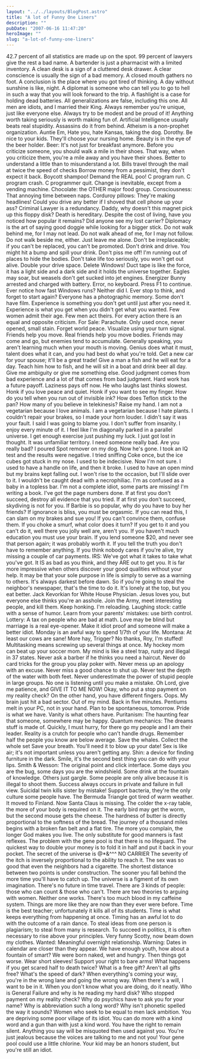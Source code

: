 ```yaml
---
layout: "../../layouts/BlogPost.astro"
title: "A lot of Funny One Liners"
description: ""
pubDate: "2007-06-16 11:47:20"
heroImage: ""
slug: "a-lot-of-funny-one-liners"
---
```


42.7 percent of all statistics are made up on the spot.
99 percent of lawyers give the rest a bad name.
A bartender is just a pharmacist with a limited inventory.
A clean desk is a sign of a cluttered desk drawer.
A clear conscience is usually the sign of a bad memory.
A closed mouth gathers no foot.
A conclusion is the place where you got tired of thinking.
A day without sunshine is like, night.
A diplomat is someone who can tell you to go to hell in such a way that you will look forward to the trip.
A flashlight is a case for holding dead batteries.
All generalizations are false, including this one.
All men are idiots, and I married their King.
Always remember you're unique, just like everyone else.
Always try to be modest and be proud of it!
Anything worth taking seriously is worth making fun of.
Artificial Intelligence usually beats real stupidity.
Assassins do it from behind.
Atheism is a non-prophet organization.
Auntie Em, Hate you, hate Kansas, taking the dog. Dorothy.
Be nice to your kids. They'll choose your nursing home.
Beauty is in the eye of the beer holder.
Beer: It's not just for breakfast anymore.
Before you criticize someone, you should walk a mile in their shoes. That way, when you criticize them, you're a mile away and you have their shoes.
Better to understand a little than to misunderstand a lot.
Bills travel through the mail at twice the speed of checks
Borrow money from a pessimist, they don't expect it back.
Boycott shampoo! Demand the REAL poo!
C program run. C program crash. C programmer quit.
Change is inevitable, except from a vending machine.
Chocolate: the OTHER major food group.
Consciousness: That annoying time between naps.
Corduroy pillows: They're making headlines!
Could you drive any better if I shoved that cell phone up your ass?
Criminal Lawyer is a redundancy.
Daddy, why doesn't this magnet pick up this floppy disk?
Death is hereditary.
Despite the cost of living, have you noticed how popular it remains?
Did anyone see my lost carrier?
Diplomacy is the art of saying good doggie while looking for a bigger stick.
Do not walk behind me, for I may not lead. Do not walk ahead of me, for I may not follow. Do not walk beside me, either. Just leave me alone.
Don't be irreplaceable; if you can't be replaced, you can't be promoted.
Don't drink and drive. You might hit a bump and spill your drink.
Don't piss me off! I'm running out of places to hide the bodies.
Don't take life too seriously, you won't get out alive.
Double your drive space. Delete Windows!
Duct tape is like the force, it has a light side and a dark side and it holds the universe together.
Eagles may soar, but weasels don't get sucked into jet engines.
Energizer Bunny arrested and charged with battery.
Error, no keyboard. Press F1 to continue.
Ever notice how fast Windows runs? Neither did I.
Ever stop to think, and forget to start again?
Everyone has a photographic memory. Some don't have film.
Experience is something you don't get until just after you need it.
Experience is what you get when you didn't get what you wanted.
Few women admit their age. Few men act theirs.
For every action there is an equal and opposite criticism.
For Sale: Parachute. Only used once, never opened, small stain.
Forget world peace. Visualize using your turn signal.
Friends help you move. Real friends help you move bodies.
Friends may come and go, but enemies tend to accumulate.
Generally speaking, you aren't learning much when your mouth is moving.
Genius does what it must, talent does what it can, and you had best do what you're told.
Get a new car for your spouse; it'll be a great trade!
Give a man a fish and he will eat for a day. Teach him how to fish, and he will sit in a boat and drink beer all day.
Give me ambiguity or give me something else.
Good judgment comes from bad experience and a lot of that comes from bad judgment.
Hard work has a future payoff. Laziness pays off now.
He who laughs last thinks slowest.
Honk if you love peace and quiet.
Honk if you want to see my finger.
How do you tell when you run out of invisible ink?
How does Teflon stick to the pan?
How many of you believe in telekinesis? Raise my hand.
I am not a vegetarian because I love animals. I am a vegetarian because I hate plants.
I couldn't repair your brakes, so I made your horn louder.
I didn't say it was your fault. I said I was going to blame you.
I don't suffer from insanity. I enjoy every minute of it.
I feel like I'm diagonally parked in a parallel universe.
I get enough exercise just pushing my luck.
I just got lost in thought. It was unfamiliar territory.
I need someone really bad. Are you really bad?
I poured Spot remover on my dog. Now he's gone.
I took an IQ test and the results were negative.
I tried sniffing Coke once, but the ice cubes got stuck in my nose.
I used to be indecisive. Now I'm not sure.
I used to have a handle on life, and then it broke.
I used to have an open mind but my brains kept falling out.
I won't rise to the occasion, but I'll slide over to it.
I wouldn't be caught dead with a necrophiliac.
I'm as confused as a baby in a topless bar.
I'm not a complete idiot, some parts are missing!
I'm writing a book. I've got the page numbers done.
If at first you don't succeed, destroy all evidence that you tried.
If at first you don't succeed, skydiving is not for you.
If Barbie is so popular, why do you have to buy her friends?
If ignorance is bliss, you must be orgasmic.
If you can read this, I can slam on my brakes and sue you!
If you can't convince them, confuse them.
If you choke a smurf, what color does it turn?
If you get to it and you can't do it, well there you jolly well are, aren't you.
If you haven't much education you must use your brain.
If you lend someone $20, and never see that person again; it was probably worth it.
If you tell the truth you don't have to remember anything.
If you think nobody cares if you're alive, try missing a couple of car payments.
IRS: We've got what it takes to take what you've got.
It IS as bad as you think, and they ARE out to get you.
It is far more impressive when others discover your good qualities without your help.
It may be that your sole purpose in life is simply to serve as a warning to others.
It's always darkest before dawn. So if you're going to steal the neighbor's newspaper, that's the time to do it.
It's lonely at the top, but you eat better.
Jack Kevorkian for White House Physician.
Jesus loves you, but everyone else thinks you're an asshole.
Join the Army, meet interesting people, and kill them.
Keep honking. I'm reloading.
Laughing stock: cattle with a sense of humor.
Learn from your parents' mistakes: use birth control.
Lottery: A tax on people who are bad at math.
Love may be blind but marriage is a real eye-opener.
Make it idiot proof and someone will make a better idiot.
Monday is an awful way to spend 1/7th of your life.
Montana: At least our cows are sane!
More hay, Trigger? No thanks, Roy, I'm stuffed!
Multitasking means screwing up several things at once.
My hockey mom can beat up your soccer mom.
My mind is like a steel trap, rusty and illegal in 37 states.
Never ask a barber if he thinks you need a haircut.
Never do card tricks for the group you play poker with.
Never mess up an apology with an excuse.
Never miss a good chance to shut up.
Never test the depth of the water with both feet.
Never underestimate the power of stupid people in large groups.
No one is listening until you make a mistake.
Oh Lord, give me patience, and GIVE IT TO ME NOW!
Okay, who put a stop payment on my reality check?
On the other hand, you have different fingers.
Oops. My brain just hit a bad sector.
Out of my mind. Back in five minutes.
Pentiums melt in your PC, not in your hand.
Plan to be spontaneous, tomorrow.
Pride is what we have. Vanity is what others have.
Puritanism: The haunting fear that someone, somewhere may be happy.
Quantum mechanics: The dreams stuff is made of.
Quickly, I must hurry, for there go my people and I am their leader.
Reality is a crutch for people who can't handle drugs.
Remember half the people you know are below average.
Save the whales. Collect the whole set
Save your breath. You'll need it to blow up your date!
Sex is like air; it's not important unless you aren't getting any.
Shin: a device for finding furniture in the dark.
Smile, it's the second best thing you can do with your lips.
Smith &amp; Wesson: The original point and click interface.
Some days you are the bug, some days you are the windshield.
Some drink at the fountain of knowledge. Others just gargle.
Some people are only alive because it is illegal to shoot them.
Success always occurs in private and failure in full view.
Suicidal twin kills sister by mistake!
Support bacteria, they're the only culture some people have.
The Bermuda Triangle got tired of warm weather. It moved to Finland. Now Santa Claus is missing.
The colder the x-ray table, the more of your body is required on it.
The early bird may get the worm, but the second mouse gets the cheese.
The hardness of butter is directly proportional to the softness of the bread.
The journey of a thousand miles begins with a broken fan belt and a flat tire.
The more you complain, the longer God makes you live.
The only substitute for good manners is fast reflexes.
The problem with the gene pool is that there is no lifeguard.
The quickest way to double your money is to fold it in half and put it back in your pocket.
The secret of the universe is @*&amp;^^^ NO CARRIER
The severity of the itch is inversely proportional to the ability to reach it.
The sex was so good that even the neighbors had a cigarette.
The shortest distance between two points is under construction.
The sooner you fall behind the more time you'll have to catch up.
The universe is a figment of its own imagination. There's no future in time travel.
There are 3 kinds of people: those who can count &amp; those who can't.
There are two theories to arguing with women. Neither one works.
There's too much blood in my caffeine system.
Things are more like they are now than they ever were before.
Time is the best teacher; unfortunately it kills all of its students.
Time is what keeps everything from happening at once.
Timing has an awful lot to do with the outcome of a rain dance.
To steal ideas from one person is plagiarism; to steal from many is research.
To succeed in politics, it is often necessary to rise above your principles.
Very funny Scotty, now beam down my clothes.
Wanted: Meaningful overnight relationship.
Warning: Dates in calendar are closer than they appear.
We have enough youth, how about a fountain of smart?
We were born naked, wet and hungry. Then things got worse.
Wear short sleeves! Support your right to bare arms!
What happens if you get scared half to death twice?
What is a free gift? Aren't all gifts free?
What's the speed of dark?
When everything's coming your way, you're in the wrong lane and going the wrong way.
When there's a will, I want to be in it.
When you don't know what you are doing, do it neatly.
Who is General Failure and why is he reading my hard disk?
Who stopped payment on my reality check?
Why do psychics have to ask you for your name?
Why is abbreviation such a long word?
Why isn't phonetic spelled the way it sounds?
Women who seek to be equal to men lack ambition.
You are depriving some poor village of its idiot.
You can do more with a kind word and a gun than with just a kind word.
You have the right to remain silent. Anything you say will be misquoted then used against you.
You're just jealous because the voices are talking to me and not you!
Your gene pool could use a little chlorine.
Your kid may be an honors student, but you're still an idiot.
